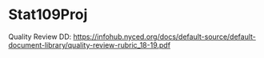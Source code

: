 # Stat109Proj
Quality Review DD: https://infohub.nyced.org/docs/default-source/default-document-library/quality-review-rubric_18-19.pdf

